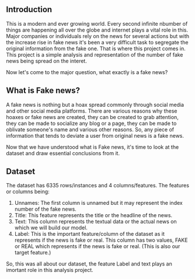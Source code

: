 Introduction
---------------
This is a modern and ever growing world. Every second infinite nbumber of things are happening all over the globe and internet plays a vital role in this. 
Major companies or individuals rely on the news for several actions but with the increase rise in fake news it's been a very difficult task to segregate the original
information from the fake one. That is where this project comes in. This project is a simple analysis and representation of the number of fake news being spread on the interet. 

Now let's come to the major question, what exactly is a fake news? 

What is Fake news? 
--------------- 
A fake news is nothing but a hoax spread commonly through social media and other social media platforms. There are various reasons why these hoaxes or fake news are created, they can be created to grab attention, they can be made to socialize any blog or a page, they can be made to oblivate someone's name and various other reasons. So, any piece of information that tends to deviate a user from original news is a fake news. 

Now that we have understood what is Fake news, it's time to look at the dataset and draw essential conclusions from it. 

Dataset
---------
The dataset has 6335 rows/instances and 4 columns/features. The features or columns being: 
1. Unnames: The first column is unnamed but it may represent the index number of the fake news. 
2. Title: This feature represents the title or the headline of the news. 
3. Text: This column represents the textual data or the actual news on which we will build our model. 
4. Label: This is the important feature/column of the dataset as it represents if the news is fake or real. This column has two values, FAKE or REAL which represents if the news is fake or real. (This is also our target feature.)

So, this was all about our dataset, the feature Label and text plays an imortant role in this analysis project. 

